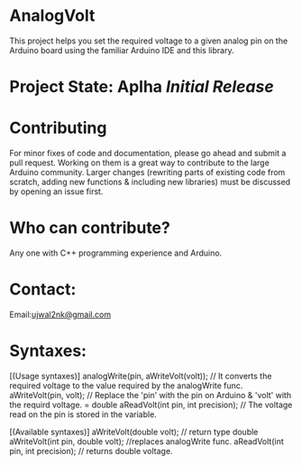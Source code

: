 # AnalogVolt
This project helps you set the required voltage to a given analog pin on the Arduino board using the familiar Arduino IDE and this library.

# Project State: Aplha _Initial Release_

# Contributing
For minor fixes of code and documentation, please go ahead and submit a pull request. 
Working on them is a great way to contribute to the large Arduino community. 
Larger changes (rewriting parts of existing code from scratch, adding new functions & including new libraries) must be discussed by opening an issue first.

# Who can contribute?
Any one with C++ programming experience and Arduino.

# Contact:
  Email:ujwal2nk@gmail.com

# Syntaxes:
  [(Usage syntaxes)]
  analogWrite(pin, aWriteVolt(volt)); // It converts the required voltage to the value required by the analogWrite func.      
  aWriteVolt(pin, volt); // Replace the 'pin' with the pin on Arduino & 'volt' with the requird voltage. 
  <variable> = double   aReadVolt(int pin, int precision); // The voltage read on the pin is stored in the variable.
  
  [(Available syntaxes)]
   aWriteVolt(double volt); // return type double
   aWriteVolt(int pin, double volt); //replaces analogWrite func.
   aReadVolt(int pin, int precision); // returns double voltage.
